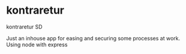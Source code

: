 # kontraretur
kontraretur SD

Just an inhouse app for easing and securing some processes at work.
Using node with express

